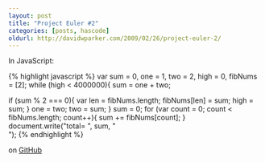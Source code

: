 ```yaml
---
layout: post
title: "Project Euler #2"
categories: [posts, hascode]
oldurl: http://davidwparker.com/2009/02/26/project-euler-2/
---
```

In JavaScript:

{% highlight javascript %}
var sum = 0, one = 1, two = 2, high = 0, fibNums = [2];
while (high < 4000000){
  sum = one + two;

  if (sum % 2 === 0){
    var len = fibNums.length;
    fibNums[len] = sum;
    high = sum;
  }
  one = two;
  two = sum;
}
sum = 0;
for (var count = 0; count < fibNums.length; count++){
  sum += fibNums[count];
}
document.write("total= ", sum, "<br />");
{% endhighlight %}

on [GitHub](http://github.com/davidwparker/project_euler/blob/b1206536f8c25af9f18a7010ff49d89606f68e06/javascript/0002.html)
